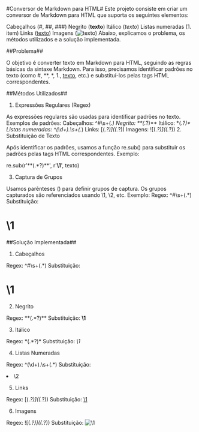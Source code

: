 #Conversor de Markdown para HTML#
Este projeto consiste em criar um conversor de Markdown para HTML que suporta os seguintes elementos:

Cabeçalhos (#, ##, ###)
Negrito (**texto**)
Itálico (*texto*)
Listas numeradas (1. item)
Links ([texto](url))
Imagens (![texto](url))
Abaixo, explicamos o problema, os métodos utilizados e a solução implementada.

##Problema##

O objetivo é converter texto em Markdown para HTML, seguindo as regras básicas da sintaxe Markdown. Para isso, precisamos identificar padrões no texto (como #, **, *, 1., [texto](url), etc.) e substituí-los pelas tags HTML correspondentes.

##Métodos Utilizados##

1. Expressões Regulares (Regex)

As expressões regulares são usadas para identificar padrões no texto.
Exemplos de padrões:
Cabeçalhos: ^#\s+(.*)
Negrito: \*\*(.*?)\*\*
Itálico: \*(.*?)\*
Listas numeradas: ^(\d+)\.\s+(.*)
Links: \[(.*?)\]\((.*?)\)
Imagens: !\[(.*?)\]\((.*?)\)
2. Substituição de Texto

Após identificar os padrões, usamos a função re.sub() para substituir os padrões pelas tags HTML correspondentes.
Exemplo:

re.sub(r'\*\*(.*?)\*\*', r'<b>\1</b>', texto)

3. Captura de Grupos

Usamos parênteses () para definir grupos de captura.
Os grupos capturados são referenciados usando \1, \2, etc.
Exemplo:
Regex: ^#\s+(.*)
Substituição: <h1>\1</h1>

##Solução Implementada##

1. Cabeçalhos

Regex: ^#\s+(.*)
Substituição: <h1>\1</h1>

2. Negrito

Regex: \*\*(.*?)\*\*
Substituição: <b>\1</b>

3. Itálico

Regex: \*(.*?)\*
Substituição: <i>\1</i>

4. Listas Numeradas

Regex: ^(\d+)\.\s+(.*)
Substituição: <li>\2</li>

5. Links

Regex: \[(.*?)\]\((.*?)\)
Substituição: <a href="\2">\1</a>

6. Imagens

Regex: !\[(.*?)\]\((.*?)\)
Substituição: <img src="\2" alt="\1"/>